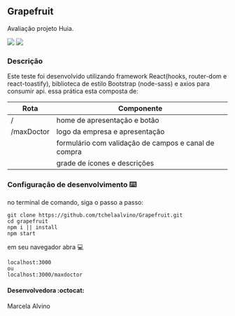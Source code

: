 ## Grapefruit

Avaliação projeto Huia.

<img src="https://img.shields.io/static/v1?label=react&message=framework&color=green&style=for-the-badge"/> <img src="https://img.shields.io/static/v1?label=bootstrap&message=framework&color=green&style=for-the-badge"/>

### Descrição

Este teste foi desenvolvido utilizando framework React(hooks, router-dom e react-toastify), biblioteca de estilo Bootstrap (node-sass) e axios para consumir api. essa prática esta composta de:

| Rota | Componente |
| ---------- | ---------- |
| / | home de apresentação e botão |
| /maxDoctor | logo da empresa e apresentação |
|  | formulário com validação de campos e canal de compra |
|  | grade de ícones e descrições |

### Configuração de desenvolvimento :keyboard:

no terminal de comando, siga o passo a passo:

```
git clone https://github.com/tchelaalvino/Grapefruit.git
cd grapefruit
npm i || install
npm start
```
em seu navegador abra :computer:

```
localhost:3000
ou
localhost:3000/maxdoctor
```

#### Desenvolvedora :octocat:

Marcela Alvino
